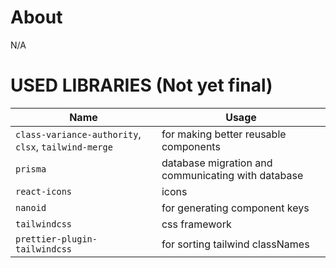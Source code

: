 # About

N/A

# USED LIBRARIES (Not yet final)

| Name                                                 | Usage                                              |
| ---------------------------------------------------- | -------------------------------------------------- |
| `class-variance-authority`, `clsx`, `tailwind-merge` | for making better reusable components              |
| `prisma`                                             | database migration and communicating with database |
| `react-icons`                                        | icons                                              |
| `nanoid`                                             | for generating component keys                      |
| `tailwindcss`                                        | css framework                                      |
| `prettier-plugin-tailwindcss`                        | for sorting tailwind classNames                    |

